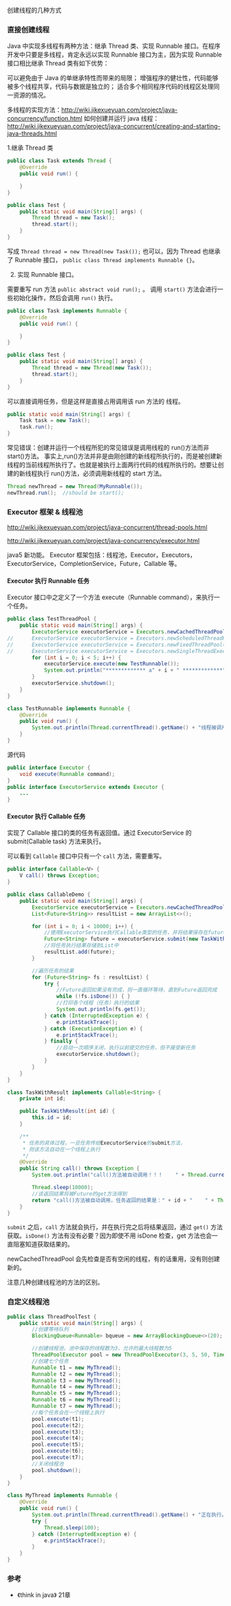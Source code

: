 创建线程的几种方式

### 直接创建线程

Java 中实现多线程有两种方法：继承 Thread 类、实现 Runnable 接口。在程序开发中只要是多线程，肯定永远以实现 Runnable 接口为主，因为实现 Runnable 接口相比继承 Thread 类有如下优势：

可以避免由于 Java 的单继承特性而带来的局限；
增强程序的健壮性，代码能够被多个线程共享，代码与数据是独立的；
适合多个相同程序代码的线程区处理同一资源的情况。

多线程的实现方法：http://wiki.jikexueyuan.com/project/java-concurrency/function.html
如何创建并运行 java 线程： http://wiki.jikexueyuan.com/project/java-concurrent/creating-and-starting-java-threads.html

1.继承 Thread 类

```java
public class Task extends Thread {
    @Override
    public void run() {

    }
}
```

```java
public class Test {
    public static void main(String[] args) {
        Thread thread = new Task();
        thread.start();
    }
}
```

写成 `Thread thread = new Thread(new Task());` 也可以，因为 Thread 也继承了 Runnable 接口， `public class Thread implements Runnable {}`。

2. 实现 Runnable 接口。

需要重写 run 方法 `public abstract void run();` 。
调用 `start()` 方法会进行一些初始化操作，然后会调用 `run()` 执行。

```java
public class Task implements Runnable {
    @Override
    public void run() {

    }
}
```

```java
public class Test {
    public static void main(String[] args) {
        Thread thread = new Thread(new Task());
        thread.start();
    }
}
```

可以直接调用任务，但是这样是直接占用调用该 run 方法的 线程。

```java
public static void main(String[] args) {
    Task task = new Task();
    task.run();
}
```

常见错误：创建并运行一个线程所犯的常见错误是调用线程的 run()方法而非 start()方法。
事实上,run()方法并非是由刚创建的新线程所执行的，而是被创建新线程的当前线程所执行了。也就是被执行上面两行代码的线程所执行的。想要让创建的新线程执行 run()方法，必须调用新线程的 start 方法。

```java
Thread newThread = new Thread(MyRunnable());
newThread.run();  //should be start();
```

### Executor 框架 & 线程池

http://wiki.jikexueyuan.com/project/java-concurrent/thread-pools.html

http://wiki.jikexueyuan.com/project/java-concurrency/executor.html

java5 新功能。
Executor 框架包括：线程池，Executor，Executors，ExecutorService，CompletionService，Future，Callable 等。

#### Executor 执行 Runnable 任务

Executor 接口中之定义了一个方法 execute（Runnable command），来执行一个任务。

```java
public class TestThreadPool {
    public static void main(String[] args) {
        ExecutorService executorService = Executors.newCachedThreadPool();
//      ExecutorService executorService = Executors.newScheduledThreadPool(5);
//      ExecutorService executorService = Executors.newFixedThreadPool(5);
//      ExecutorService executorService = Executors.newSingleThreadExecutor();
        for (int i = 0; i < 5; i++) {
            executorService.execute(new TestRunnable());
            System.out.println("************* a" + i + " *************");
        }
        executorService.shutdown();
    }
}

class TestRunnable implements Runnable {
    @Override
    public void run() {
        System.out.println(Thread.currentThread().getName() + "线程被调用了。");
    }
}
```

源代码
```java
public interface Executor {
    void execute(Runnable command);
}
public interface ExecutorService extends Executor {
    ...
}
```

#### Executor 执行 Callable 任务

实现了 Callable 接口的类的任务有返回值。通过 ExecutorService 的 submit(Callable task) 方法来执行。

可以看到 `Callable` 接口中只有一个 `call` 方法，需要重写。

```java
public interface Callable<V> {
    V call() throws Exception;
}
```

```java
public class CallableDemo {
    public static void main(String[] args) {
        ExecutorService executorService = Executors.newCachedThreadPool();
        List<Future<String>> resultList = new ArrayList<>();

        for (int i = 0; i < 10000; i++) {
            //使用ExecutorService执行Callable类型的任务，并将结果保存在future变量中
            Future<String> future = executorService.submit(new TaskWithResult(i));
            //将任务执行结果存储到List中
            resultList.add(future);
        }

        //遍历任务的结果
        for (Future<String> fs : resultList) {
            try {
                //Future返回如果没有完成，则一直循环等待，直到Future返回完成
                while (!fs.isDone()) { }
                //打印各个线程（任务）执行的结果
                System.out.println(fs.get());
            } catch (InterruptedException e) {
                e.printStackTrace();
            } catch (ExecutionException e) {
                e.printStackTrace();
            } finally {
                //启动一次顺序关闭，执行以前提交的任务，但不接受新任务
                executorService.shutdown();
            }
        }
    }
}

class TaskWithResult implements Callable<String> {
    private int id;

    public TaskWithResult(int id) {
        this.id = id;
    }

    /**
     * 任务的具体过程，一旦任务传给ExecutorService的submit方法，
     * 则该方法自动在一个线程上执行
     */
    @Override
    public String call() throws Exception {
        System.out.println("call()方法被自动调用！！！    " + Thread.currentThread().getName());

        Thread.sleep(10000);
        //该返回结果将被Future的get方法得到
        return "call()方法被自动调用，任务返回的结果是：" + id + "    " + Thread.currentThread().getName();
    }
}
```

`submit` 之后，`call` 方法就会执行，并在执行完之后将结果返回，通过 `get()` 方法获取。`isDone()` 方法有没有必要？因为即使不用 isDone 检查，get 方法也会一直阻塞知道获取结果的。

newCachedThreadPool 会先检查是否有空闲的线程，有的话重用，没有则创建新的。

注意几种创建线程池的方法的区别。

### 自定义线程池

```java
public class ThreadPoolTest {
    public static void main(String[] args) {
        //创建等待队列
        BlockingQueue<Runnable> bqueue = new ArrayBlockingQueue<>(20);

        //创建线程池，池中保存的线程数为3，允许的最大线程数为5
        ThreadPoolExecutor pool = new ThreadPoolExecutor(3, 5, 50, TimeUnit.MILLISECONDS, bqueue);
        //创建七个任务
        Runnable t1 = new MyThread();
        Runnable t2 = new MyThread();
        Runnable t3 = new MyThread();
        Runnable t4 = new MyThread();
        Runnable t5 = new MyThread();
        Runnable t6 = new MyThread();
        Runnable t7 = new MyThread();
        //每个任务会在一个线程上执行
        pool.execute(t1);
        pool.execute(t2);
        pool.execute(t3);
        pool.execute(t4);
        pool.execute(t5);
        pool.execute(t6);
        pool.execute(t7);
        //关闭线程池
        pool.shutdown();
    }
}

class MyThread implements Runnable {
    @Override
    public void run() {
        System.out.println(Thread.currentThread().getName() + "正在执行。。。");
        try {
            Thread.sleep(100);
        } catch (InterruptedException e) {
            e.printStackTrace();
        }
    }
}
```

### 参考

- 《think in java》 21章
